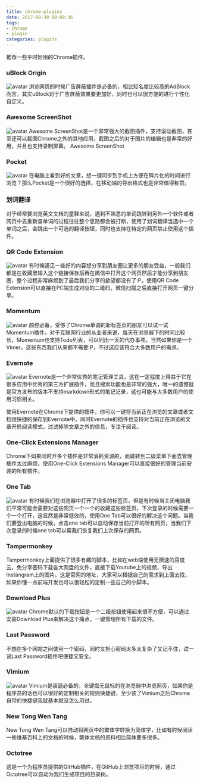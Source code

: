 ```yaml
---
title: chrome-plugins
date: 2017-08-30 10:09:36
tags:
- chrome
- plugin
categories: plugins
---
```


推荐一些平时好用的Chrome插件。

### uBlock Origin

![avatar](http://fhaoer.com/images/20170830/uBlockOrigin)
浏览网页的时候广告屏蔽插件是必备的，相比知名度比较高的AdBlock而言，其实uBlock对于广告屏蔽效果要更加好，同时也可以很方便的进行个性化自定义。

### Awesome ScreenShot

![avatar](http://fhaoer.com/images/20170830/AwesomeScreenShot) 
Awesome ScreenShot是一个非常强大的截图插件，支持滚动截图，甚至还可以截图Chrome之外的其他应用，截图之后的对于图片的编辑也是非常的好用，并且也支持录制屏幕。
Awesome ScreenShot

### Pocket

![avatar](http://fhaoer.com/images/20170830/Pocket) 
在电脑上看到好的文章，想一键同步到手机上方便在碎片化的时间进行浏览？那么Pocket是一个很好的选择，在移动端的导出格式也是非常值得称赞。


### 划词翻译

对于经常要浏览英文文档的童鞋来说，遇到不熟悉的单词跳转到另外一个软件或者网页中去重新查单词的过程往往整个思路都会被打断，使用了划词翻译当选中一个单词之后，会跳出一个可选的翻译按钮，同时也支持在特定的网页禁止使用这个插件。

### QR Code Extension

![avatar](http://fhaoer.com/images/20170830/QRCode-Extension) 
有时候遇见一些好的内容想分享到朋友圈让更多的朋友受益，一般我们都是在收藏里输入这个链接保存后再在微信中打开这个网页然后才能分享到朋友圈，整个过程非常麻烦到了最后我们分享的欲望都没有了:P，使用QR Code Extension可以直接在PC端生成对应的二维码，微信扫描之后直接打开网页一键分享。



### Momentum

![avatar](http://fhaoer.com/images/20170830/Momentum)
颜控必备，受够了Chrome单调的新标签页的朋友可以试一试Momentum插件，对于互联网行业的从业者来说，每天在浏览器下的时间比较长，Momentum也支持Todo列表，可以列出一天的代办事项。当然如果你是一个Vimer，这些东西我们从来都不需要:P，不过这应该符合大多数用户的需求。


### Evernote

![avatar](http://fhaoer.com/images/20170830/Evernote)
Evernote是一个非常优秀的笔记管理工具，这在一定程度上得益于它在很多应用中优秀的第三方扩展插件，而且搜索功能也是非常的强大，唯一的遗憾就是官方发布的版本不支持markdown形式的笔记记录，这也可能与大多数用户的使用习惯相关。

使用Evernote在Chrome下提供的插件，你可以一键将当前正在浏览的文章或者文档很快捷的保存到Evernote中。同时Evernote的插件也支持对当前正在浏览的文章开启阅读模式，过滤掉除文章之外的信息，专注于阅读。



### One-Click Extensions Manager

Chrome下如果同时开多个插件是非常消耗资源的，而跳转到二级菜单下面去管理插件太过麻烦，使用One-Click Extensions Manager可以直接很好的管理当前安装的所有插件。

### One Tab

![avatar](http://fhaoer.com/images/20170830/OneTab)
有时候我们在浏览器中打开了很多的标签页，但是有时候当关闭电脑我们平常可能会需要对这些网页一个一个的收藏这些标签页，下次登录的时候需要一个一个打开，这显然是非常低效的，使用One Tab可以很好的解决这个问题。当我们要登出电脑的时候，点击one tab可以自动保存当前打开的所有网页，当我们下次登录的时候one tab可以帮我们恢复我们上次保存的网页。


### Tampermonkey

Tampermonkey上面提供了很多有趣的脚本，比如在web端使用无限速的百度云，免分享密码下载各大网盘的文件，直接下载Youtube上的视频，导出Instangram上的图片。这是官网的地址，大家可以根据自己的需求到上面去找，如果你懂一点前端开发也可以很轻松的定制一些自己的小脚本。

### Download Plus

![avatar](http://fhaoer.com/images/20170830/DownloadPlus)
Chrome默认的下载按钮是一个二级按钮使用起来很不方便，可以通过安装Download Plus来解决这个痛点，一键管理所有下载的文件。


### Last Password

不想在多个网站之间使用一个密码，同时又担心密码太多太复杂了又记不住，试一试Last Password插件吧便捷又安全。

### Vimium

![avatar](http://fhaoer.com/images/20170830/Vimium)
Vimium是装逼必备的，全键盘无鼠标的在浏览器中浏览网页，如果你是程序员的话也可以很好的定制相关的规则快捷键，至少装了Vimium之后Chrome自带的快捷键我就基本就没怎么用过。


### New Tong Wen Tang

New Tong Wen Tang可以自动将网页中的繁体字转换为简体字，比如有时候阅读一些维基百科上的文档的时候，繁体文档的资料相比简体要多很多。

### Octotree

这是一个为程序员提供的GitHub插件，在GitHub上浏览项目的时候，通过Octotree可以自动为我们生成项目的目录树。
